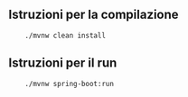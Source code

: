 
## Istruzioni per la compilazione
```
    ./mvnw clean install
```

## Istruzioni per il run
```
    ./mvnw spring-boot:run
```